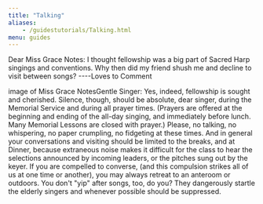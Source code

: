 ```yaml
---
title: "Talking"
aliases:
    - /guidestutorials/Talking.html
menu: guides
---
```


Dear Miss Grace Notes: I thought fellowship was a big part of Sacred Harp singings and conventions. Why then did my friend shush me and decline to visit between songs? ----Loves to Comment

image of Miss Grace NotesGentle Singer: Yes, indeed, fellowship is sought and cherished. Silence, though, should be absolute, dear singer, during the Memorial Service and during all prayer times. (Prayers are offered at the beginning and ending of the all-day singing, and immediately before lunch. Many Memorial Lessons are closed with prayer.) Please, no talking, no whispering, no paper crumpling, no fidgeting at these times. And in general your conversations and visiting should be limited to the breaks, and at Dinner, because extraneous noise makes it difficult for the class to hear the selections announced by incoming leaders, or the pitches sung out by the keyer. If you are compelled to converse, (and this compulsion strikes all of us at one time or another), you may always retreat to an anteroom or outdoors. You don't "yip" after songs, too, do you? They dangerously startle the elderly singers and whenever possible should be suppressed.